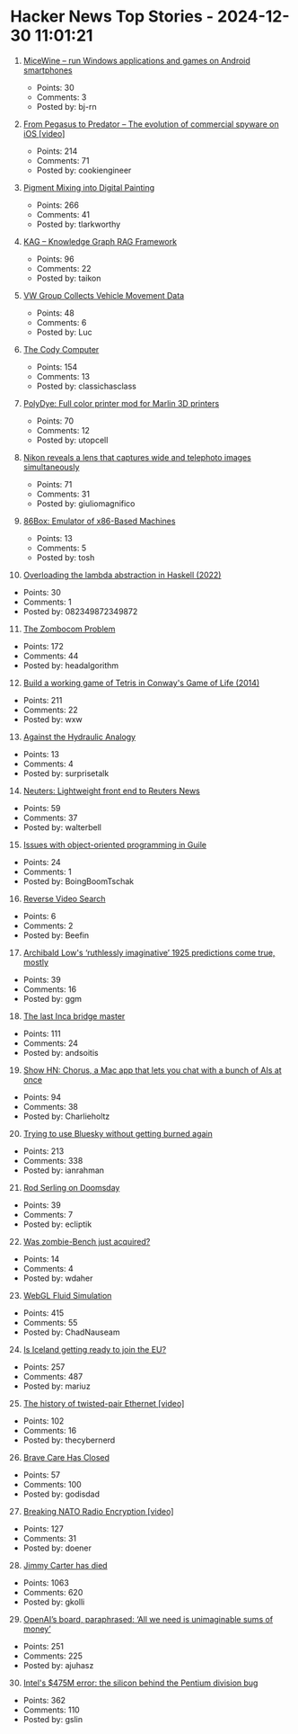 # Hacker News Top Stories - 2024-12-30 11:01:21

1. [MiceWine – run Windows applications and games on Android smartphones](https://github.com/KreitinnSoftware/MiceWine-Application)
   - Points: 30
   - Comments: 3
   - Posted by: bj-rn

2. [From Pegasus to Predator – The evolution of commercial spyware on iOS [video]](https://media.ccc.de/v/38c3-from-pegasus-to-predator-the-evolution-of-commercial-spyware-on-ios)
   - Points: 214
   - Comments: 71
   - Posted by: cookiengineer

3. [Pigment Mixing into Digital Painting](https://scrtwpns.com/mixbox/)
   - Points: 266
   - Comments: 41
   - Posted by: tlarkworthy

4. [KAG – Knowledge Graph RAG Framework](https://github.com/OpenSPG/KAG)
   - Points: 96
   - Comments: 22
   - Posted by: taikon

5. [VW Group Collects Vehicle Movement Data](https://twitter.com/alex_avoigt/status/1873315392082334150)
   - Points: 48
   - Comments: 6
   - Posted by: Luc

6. [The Cody Computer](https://www.codycomputer.org/)
   - Points: 154
   - Comments: 13
   - Posted by: classichasclass

7. [PolyDye: Full color printer mod for Marlin 3D printers](https://github.com/cooljjj33/PolyDye)
   - Points: 70
   - Comments: 12
   - Posted by: utopcell

8. [Nikon reveals a lens that captures wide and telephoto images simultaneously](https://www.digitalcameraworld.com/cameras/dash-cams/nikon-reveals-incredible-lens-that-captures-wide-and-telephoto-images-simultaneously)
   - Points: 71
   - Comments: 31
   - Posted by: giuliomagnifico

9. [86Box: Emulator of x86-Based Machines](https://github.com/86Box/86Box)
   - Points: 13
   - Comments: 5
   - Posted by: tosh

10. [Overloading the lambda abstraction in Haskell (2022)](https://acatalepsie.fr/posts/overloading-lambda.html)
   - Points: 30
   - Comments: 1
   - Posted by: 082349872349872

11. [The Zombocom Problem](https://newsletter.squishy.computer/p/the-zombocom-problem)
   - Points: 172
   - Comments: 44
   - Posted by: headalgorithm

12. [Build a working game of Tetris in Conway's Game of Life (2014)](https://codegolf.stackexchange.com/questions/11880/build-a-working-game-of-tetris-in-conways-game-of-life)
   - Points: 211
   - Comments: 22
   - Posted by: wxw

13. [Against the Hydraulic Analogy](https://lcamtuf.substack.com/p/against-the-hydraulic-analogy)
   - Points: 13
   - Comments: 4
   - Posted by: surprisetalk

14. [Neuters: Lightweight front end to Reuters News](https://neuters.de/about)
   - Points: 59
   - Comments: 37
   - Posted by: walterbell

15. [Issues with object-oriented programming in Guile](https://dthompson.us/posts/issues-with-object-oriented-programming-in-guile.html)
   - Points: 24
   - Comments: 1
   - Posted by: BoingBoomTschak

16. [Reverse Video Search](https://blog.mixpeek.com/reverse-video-search/)
   - Points: 6
   - Comments: 2
   - Posted by: Beefin

17. [Archibald Low's ‘ruthlessly imaginative’ 1925 predictions come true, mostly](https://www.theguardian.com/science/2024/dec/29/scientist-archibald-low-ruthlessly-imaginative-1925-predictions-for-the-future-come-true)
   - Points: 39
   - Comments: 16
   - Posted by: ggm

18. [The last Inca bridge master](https://www.bbc.com/travel/article/20241206-the-last-inca-bridge-master)
   - Points: 111
   - Comments: 24
   - Posted by: andsoitis

19. [Show HN: Chorus, a Mac app that lets you chat with a bunch of AIs at once](https://melty.sh/chorus)
   - Points: 94
   - Comments: 38
   - Posted by: Charlieholtz

20. [Trying to use Bluesky without getting burned again](https://chrisholdgraf.com/blog/2024/bluesky)
   - Points: 213
   - Comments: 338
   - Posted by: ianrahman

21. [Rod Serling on Doomsday](https://mubi.com/en/notebook/posts/rod-serling-on-doomsday)
   - Points: 39
   - Comments: 7
   - Posted by: ecliptik

22. [Was zombie-Bench just acquired?](undefined)
   - Points: 14
   - Comments: 4
   - Posted by: wdaher

23. [WebGL Fluid Simulation](https://paveldogreat.github.io/WebGL-Fluid-Simulation/)
   - Points: 415
   - Comments: 55
   - Posted by: ChadNauseam

24. [Is Iceland getting ready to join the EU?](https://mikegalsworthy.substack.com/p/is-iceland-getting-ready-to-join)
   - Points: 257
   - Comments: 487
   - Posted by: mariuz

25. [The history of twisted-pair Ethernet [video]](https://www.youtube.com/watch?v=f8PP5IHsL8Y)
   - Points: 102
   - Comments: 16
   - Posted by: thecybernerd

26. [Brave Care Has Closed](https://bravecare.com/)
   - Points: 57
   - Comments: 100
   - Posted by: godisdad

27. [Breaking NATO Radio Encryption [video]](https://media.ccc.de/v/38c3-breaking-nato-radio-encryption)
   - Points: 127
   - Comments: 31
   - Posted by: doener

28. [Jimmy Carter has died](https://www.washingtonpost.com/obituaries/2024/12/29/jimmy-carter-president-dead/)
   - Points: 1063
   - Comments: 620
   - Posted by: gkolli

29. [OpenAI’s board, paraphrased: ‘All we need is unimaginable sums of money’](https://daringfireball.net/2024/12/openai_unimaginable)
   - Points: 251
   - Comments: 225
   - Posted by: ajuhasz

30. [Intel's $475M error: the silicon behind the Pentium division bug](https://www.righto.com/2024/12/this-die-photo-of-pentium-shows.html)
   - Points: 362
   - Comments: 110
   - Posted by: gslin

